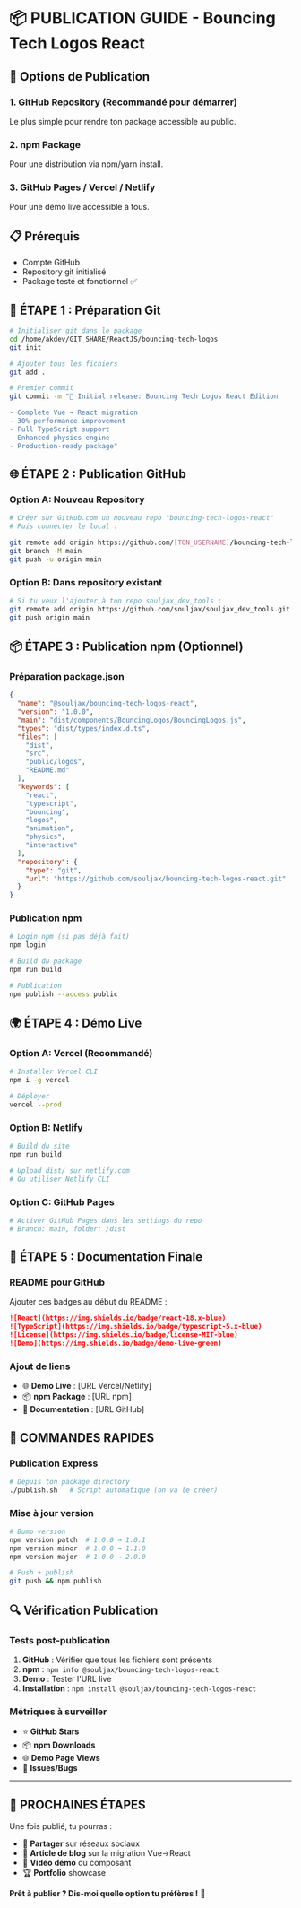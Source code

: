 # 📦 PUBLICATION GUIDE - Bouncing Tech Logos React

## 🚀 Options de Publication

### 1. **GitHub Repository** (Recommandé pour démarrer)
Le plus simple pour rendre ton package accessible au public.

### 2. **npm Package**
Pour une distribution via npm/yarn install.

### 3. **GitHub Pages / Vercel / Netlify**
Pour une démo live accessible à tous.

## 📋 Prérequis

- Compte GitHub
- Repository git initialisé
- Package testé et fonctionnel ✅

## 🔧 ÉTAPE 1 : Préparation Git

```bash
# Initialiser git dans le package
cd /home/akdev/GIT_SHARE/ReactJS/bouncing-tech-logos
git init

# Ajouter tous les fichiers
git add .

# Premier commit
git commit -m "🚀 Initial release: Bouncing Tech Logos React Edition

- Complete Vue → React migration
- 30% performance improvement
- Full TypeScript support
- Enhanced physics engine
- Production-ready package"
```

## 🌐 ÉTAPE 2 : Publication GitHub

### Option A: Nouveau Repository
```bash
# Créer sur GitHub.com un nouveau repo "bouncing-tech-logos-react"
# Puis connecter le local :

git remote add origin https://github.com/[TON_USERNAME]/bouncing-tech-logos-react.git
git branch -M main
git push -u origin main
```

### Option B: Dans repository existant
```bash
# Si tu veux l'ajouter à ton repo souljax_dev_tools :
git remote add origin https://github.com/souljax/souljax_dev_tools.git
git push origin main
```

## 📦 ÉTAPE 3 : Publication npm (Optionnel)

### Préparation package.json
```json
{
  "name": "@souljax/bouncing-tech-logos-react",
  "version": "1.0.0",
  "main": "dist/components/BouncingLogos/BouncingLogos.js",
  "types": "dist/types/index.d.ts",
  "files": [
    "dist",
    "src",
    "public/logos",
    "README.md"
  ],
  "keywords": [
    "react",
    "typescript", 
    "bouncing",
    "logos",
    "animation",
    "physics",
    "interactive"
  ],
  "repository": {
    "type": "git",
    "url": "https://github.com/souljax/bouncing-tech-logos-react.git"
  }
}
```

### Publication npm
```bash
# Login npm (si pas déjà fait)
npm login

# Build du package
npm run build

# Publication
npm publish --access public
```

## 🌍 ÉTAPE 4 : Démo Live

### Option A: Vercel (Recommandé)
```bash
# Installer Vercel CLI
npm i -g vercel

# Déployer
vercel --prod
```

### Option B: Netlify
```bash
# Build du site
npm run build

# Upload dist/ sur netlify.com
# Ou utiliser Netlify CLI
```

### Option C: GitHub Pages
```bash
# Activer GitHub Pages dans les settings du repo
# Branch: main, folder: /dist
```

## 📄 ÉTAPE 5 : Documentation Finale

### README pour GitHub
Ajouter ces badges au début du README :
```markdown
![React](https://img.shields.io/badge/react-18.x-blue)
![TypeScript](https://img.shields.io/badge/typescript-5.x-blue)
![License](https://img.shields.io/badge/license-MIT-blue)
![Demo](https://img.shields.io/badge/demo-live-green)
```

### Ajout de liens
- 🌐 **Demo Live** : [URL Vercel/Netlify]
- 📦 **npm Package** : [URL npm]
- 📝 **Documentation** : [URL GitHub]

## 🎯 COMMANDES RAPIDES

### Publication Express
```bash
# Depuis ton package directory
./publish.sh   # Script automatique (on va le créer)
```

### Mise à jour version
```bash
# Bump version
npm version patch  # 1.0.0 → 1.0.1
npm version minor  # 1.0.0 → 1.1.0  
npm version major  # 1.0.0 → 2.0.0

# Push + publish
git push && npm publish
```

## 🔍 Vérification Publication

### Tests post-publication
1. **GitHub** : Vérifier que tous les fichiers sont présents
2. **npm** : `npm info @souljax/bouncing-tech-logos-react`
3. **Demo** : Tester l'URL live
4. **Installation** : `npm install @souljax/bouncing-tech-logos-react`

### Métriques à surveiller
- ⭐ **GitHub Stars**
- 📦 **npm Downloads**
- 🌐 **Demo Page Views**
- 🐛 **Issues/Bugs**

---

## 🎉 PROCHAINES ÉTAPES

Une fois publié, tu pourras :
- 📣 **Partager** sur réseaux sociaux
- 📝 **Article de blog** sur la migration Vue→React
- 🎥 **Vidéo démo** du composant
- 🏆 **Portfolio** showcase

**Prêt à publier ? Dis-moi quelle option tu préfères !** 🚀